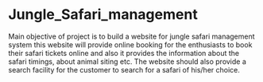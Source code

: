 # Jungle_Safari_management
Main objective of project is to build a website for jungle safari management system this website will provide online booking for the enthusiasts to book their safari tickets online and also it provides the information about the safari timings, about animal siting etc. The website should also provide a search facility for the customer to search for a safari of his/her choice.

